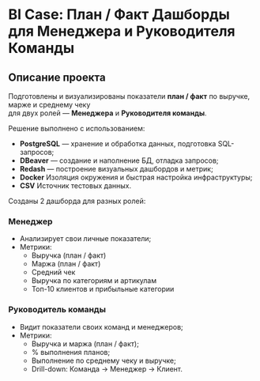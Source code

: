 # BI Case: План / Факт Дашборды для Менеджера и Руководителя Команды

## Описание проекта

Подготовлены и визуализированы показатели **план / факт** по выручке, марже и среднему чеку  
для двух ролей — **Менеджера** и **Руководителя команды**.

Решение выполнено с использованием:
- **PostgreSQL** — хранение и обработка данных, подготовка SQL-запросов;  
- **DBeaver** — создание и наполнение БД, отладка запросов;  
- **Redash** — построение визуальных дашбордов и метрик;
- **Docker**	Изоляция окружения и быстрая настройка инфраструктуры;
- **CSV**	Источник тестовых данных.


Созданы 2 дашборда для разных ролей:

### Менеджер
- Анализирует свои личные показатели;
- Метрики:  
  - Выручка (план / факт)  
  - Маржа (план / факт)  
  - Средний чек  
  - Выручка по категориям и артикулам  
  - Топ-10 клиентов и прибыльные категории  

### Руководитель команды
- Видит показатели своих команд и менеджеров;
- Метрики:  
  - Выручка и маржа (план / факт);  
  - % выполнения планов;  
  - Выполнение по среднему чеку и выручке;  
  - Drill-down: Команда → Менеджер → Клиент.



